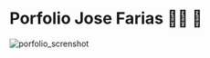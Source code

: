 # Porfolio Jose Farias 👨‍🚀 🚀
![porfolio_screnshot](https://github.com/Glitzypanic/Portfolio-Jose-Farias/assets/133188693/c4786b1b-7b9d-43de-a916-cd904fe1bafc)
